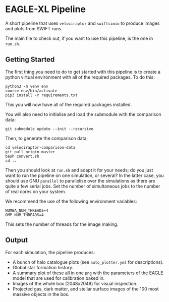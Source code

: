 EAGLE-XL Pipeline
=================

A short pipeline that uses `velociraptor` and `swiftsimio`
to produce images and plots from SWIFT runs.

The main file to check out, if you want to use this pipeline, is
the one in `run.sh`.

Getting Started
---------------

The first thing you need to do to get started with this pipeline
is to create a python virtual environment with all of the required
packages. To do this:

```
python3 -m venv env
source env/bin/activate
pip3 install -r requirements.txt
```

This you will now have all of the required packages installed.

You will also need to initialise and load the submodule with the
comparison data:

```
git submodule update --init --recursive
```

Then, to generate the comparison data;

```
cd velociraptor-comparison-data
git pull origin master
bash convert.sh
cd ..
```

Then you should look at `run.sh` and adapt it for your needs;
do you just want to run the pipeline on one simulation, or several?
In the latter case, you should use GNU `parallel` to parallelise
over the simulations as there are quite a few serial jobs. Set
the number of simultaneous jobs to the number of real cores
on your system.

We recommend the use of the following environment variables:
```
NUMBA_NUM_THREADS=4
OMP_NUM_THREADS=4
```
This sets the number of threads for the image making.


Output
------

For each simulation, the pipeline produces:
+ A bunch of halo catalogue plots (see `auto_plotter.yml` for
  descriptions).
+ Global star formation history.
+ A summary plot of these all in one `png` with the parameters
  of the EAGLE model that are used for calibration baked in.
+ Images of the whole box (2048x2048) for visual inspection.
+ Projected gas, dark matter, and stellar surface images of
  the 100 most massive objects in the box.

